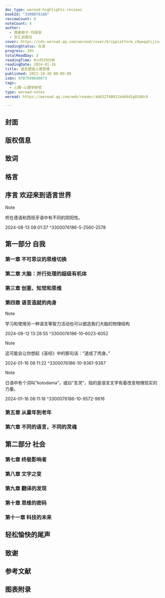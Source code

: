```yaml
---
doc_type: weread-highlights-reviews
bookId: "3300076186"
reviewCount: 0
noteCount: 4
author:
  - 维奥丽卡·玛丽安
  - 文汇出版社
cover: https://cdn.weread.qq.com/weread/cover/6/cpplatform_c8pwqqtcjzsa9stf12d2kn/t7_cpplatform_c8pwqqtcjzsa9stf12d2kn1698823400.jpg
readingStatus: 在读
progress: 20%
totalReadDay: 3
readingTime: 0小时39分钟
readingDate: 2024-01-16
title: 语言塑造人类思维
published: 2023-10-30 00:00:00
isbn: 9787549640973
tags:
  - 心理-心理学研究
type: weread-notes
weread: https://weread.qq.com/web/reader/ab832740813ab8442g0168c8

---
```



## 封面

## 版权信息

## 致词

## 格言

## 序言 欢迎来到语言世界

> [!NOTE] 
> 桥在德语和西班牙语中有不同的阴阳性。
> 
> 2024-08-13 08:01:37 ^3300076186-5-2560-2578

## 第一部分 自我

### 第一章 不可思议的思维切换

### 第二章 大脑：并行处理的超级有机体

### 第三章 创意、知觉和思维

### 第四章 语言造就的肉身

> [!NOTE] 
> 学习和使用另一种语言等智力活动也可以塑造我们大脑的物理结构
> 
> 2024-08-12 13:28:55 ^3300076186-10-6023-6052

> [!NOTE] 
> 这可能会让你想起《圣经》中的那句话：“道成了肉身。”
> 
> 2024-01-16 08:11:22 ^3300076186-10-9361-9387

> [!NOTE] 
> 日语中有个词叫“kotodama”，或曰“言灵”，指的是语言文字有着改变物理现实的力量。
> 
> 2024-01-16 08:11:18 ^3300076186-10-9572-9616

### 第五章 从童年到老年

### 第六章 不同的语言，不同的灵魂

## 第二部分 社会

### 第七章 终极影响者

### 第八章 文字之变

### 第九章 翻译的发现

### 第十章 思维的密码

### 第十一章 科技的未来

## 轻松愉快的尾声

## 致谢

## 参考文献

## 图表附录

